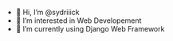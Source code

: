 - 👋 Hi, I’m @sydriiick
- 👀 I’m interested in Web Developement
- 🌱 I’m currently using Django Web Framework

<!---
sydriiick/sydriiick is a ✨ special ✨ repository because its `README.md` (this file) appears on your GitHub profile.
You can click the Preview link to take a look at your changes.
--->
